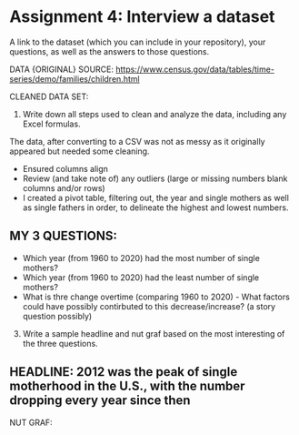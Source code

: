 # Assignment 4: Interview a dataset

A link to the dataset (which you can include in your repository), your questions, as well as the answers to those questions.

DATA {ORIGINAL} SOURCE: https://www.census.gov/data/tables/time-series/demo/families/children.html

CLEANED DATA SET: 


1. Write down all steps used to clean and analyze the data, including any Excel formulas.

The data, after converting to a CSV was not as messy as it originally appeared but needed some cleaning. 

- Ensured columns align
- Review (and take note of) any outliers (large or missing numbers blank columns and/or rows)
- I created a pivot table, filtering out, the year and single mothers as well as single fathers in order, to delineate the highest and lowest numbers.  



## MY 3 QUESTIONS: 

- Which year (from 1960 to 2020) had the most number of single mothers? 
- Which year (from 1960 to 2020) had the least number of single mothers? 
- What is thre change overtime (comparing 1960 to 2020)
      - What factors could have possibly contirbuted to this decrease/increase? (a story question possibly) 


3. Write a sample headline and nut graf based on the most interesting of the three questions.

## HEADLINE: 2012 was the peak of single motherhood in the U.S., with the number dropping every year since then 


NUT GRAF: 




